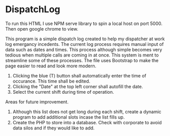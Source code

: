 # DispatchLog

To run this HTML I use NPM serve library to spin a local host on port 5000. Then open google chrome to view. 

This program is a simple dispatch log created to help my dispatcher at work log emergancy incedents. The current log process requires manual input of data such as dates and times. This process although simple becomes very tedious when multiple calls are coming in at once. This system is ment to streamline some of these processes. The file uses Bootstrap to make the page easier to read and look more modern.  

1) Clicking the blue (T) button shall automatically enter the time of occurance. This time shall be edited. 
2) Clicking the "Date" at the top left corner shall autofill the date.
3) Select the current shift during time of operation. 


Areas for future improvement. 
1) Although this list does not get long during each shift, create a dynamic program to add additional slots incase the list fills up. 
2) Create the PHP to store into a database. Check with corporate to avoid data silos and if they would like to add.
